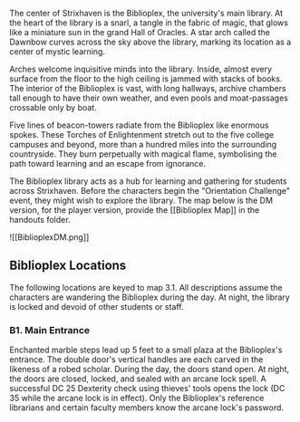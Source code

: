 The center of Strixhaven is the Biblioplex, the university's main library. At the heart of the library is a snarl, a tangle in the fabric of magic, that glows like a miniature sun in the grand Hall of Oracles. A star arch called the Dawnbow curves across the sky above the library, marking its location as a center of mystic learning.

Arches welcome inquisitive minds into the library. Inside, almost every surface from the floor to the high ceiling is jammed with stacks of books. The interior of the Biblioplex is vast, with long hallways, archive chambers tall enough to have their own weather, and even pools and moat-passages crossable only by boat.

Five lines of beacon-towers radiate from the Biblioplex like enormous spokes. These Torches of Enlightenment stretch out to the five college campuses and beyond, more than a hundred miles into the surrounding countryside. They burn perpetually with magical flame, symbolising the path toward learning and an escape from ignorance.

The Biblioplex library acts as a hub for learning and gathering for students across Strixhaven. Before the characters begin the "Orientation Challenge" event, they might wish to explore the library. The map below is the DM version, for the player version, provide the [[Biblioplex Map]] in the handouts folder.

![[BiblioplexDM.png]]

## Biblioplex Locations
The following locations are keyed to map 3.1. All descriptions assume the characters are wandering the Biblioplex during the day. At night, the library is locked and devoid of other students or staff.

### B1. Main Entrance
Enchanted marble steps lead up 5 feet to a small plaza at the Biblioplex's entrance. The double door's vertical handles are each carved in the likeness of a robed scholar. During the day, the doors stand open. At night, the doors are closed, locked, and sealed with an arcane lock spell. A successful DC 25 Dexterity check using thieves' tools opens the lock (DC 35 while the arcane lock is in effect). Only the Biblioplex's reference librarians and certain faculty members know the arcane lock's password.